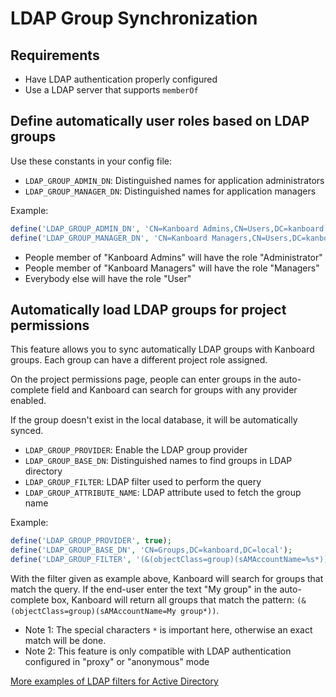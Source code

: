 LDAP Group Synchronization
==========================

Requirements
------------

- Have LDAP authentication properly configured
- Use a LDAP server that supports `memberOf`

Define automatically user roles based on LDAP groups
----------------------------------------------------

Use these constants in your config file:

- `LDAP_GROUP_ADMIN_DN`: Distinguished names for application administrators
- `LDAP_GROUP_MANAGER_DN`: Distinguished names for application managers

Example:

```php
define('LDAP_GROUP_ADMIN_DN', 'CN=Kanboard Admins,CN=Users,DC=kanboard,DC=local');
define('LDAP_GROUP_MANAGER_DN', 'CN=Kanboard Managers,CN=Users,DC=kanboard,DC=local');
```

- People member of "Kanboard Admins" will have the role "Administrator"
- People member of "Kanboard Managers" will have the role "Managers"
- Everybody else will have the role "User"

Automatically load LDAP groups for project permissions
------------------------------------------------------

This feature allows you to sync automatically LDAP groups with Kanboard groups.
Each group can have a different project role assigned.

On the project permissions page, people can enter groups in the auto-complete field and Kanboard can search for groups with any provider enabled.

If the group doesn't exist in the local database, it will be automatically synced.

- `LDAP_GROUP_PROVIDER`: Enable the LDAP group provider
- `LDAP_GROUP_BASE_DN`: Distinguished names to find groups in LDAP directory
- `LDAP_GROUP_FILTER`: LDAP filter used to perform the query
- `LDAP_GROUP_ATTRIBUTE_NAME`: LDAP attribute used to fetch the group name

Example:

```php
define('LDAP_GROUP_PROVIDER', true);
define('LDAP_GROUP_BASE_DN', 'CN=Groups,DC=kanboard,DC=local');
define('LDAP_GROUP_FILTER', '(&(objectClass=group)(sAMAccountName=%s*))');
```

With the filter given as example above, Kanboard will search for groups that match the query.
If the end-user enter the text "My group" in the auto-complete box, Kanboard will return all groups that match the pattern: `(&(objectClass=group)(sAMAccountName=My group*))`.

- Note 1: The special characters `*` is important here, otherwise an exact match will be done.
- Note 2: This feature is only compatible with LDAP authentication configured in "proxy" or "anonymous" mode

[More examples of LDAP filters for Active Directory](http://social.technet.microsoft.com/wiki/contents/articles/5392.active-directory-ldap-syntax-filters.aspx)

